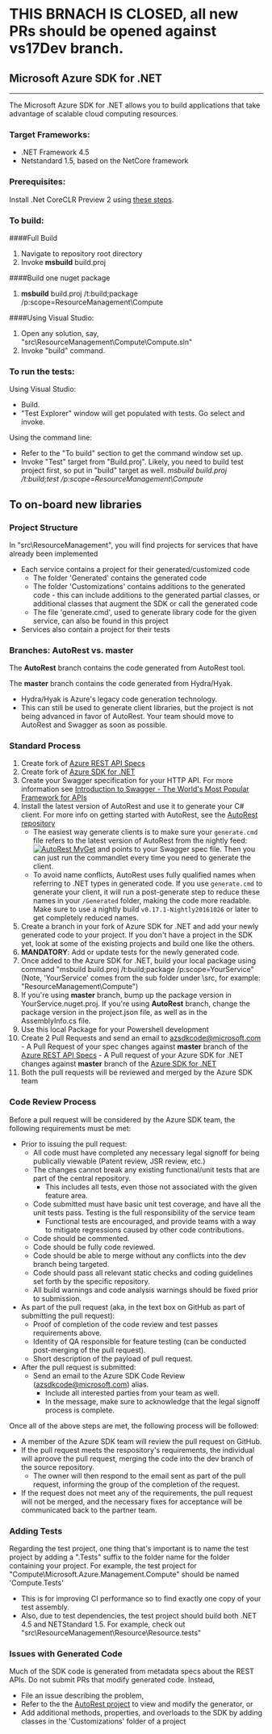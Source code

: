 # THIS BRNACH IS CLOSED, all new PRs should be opened against vs17Dev branch.


## Microsoft Azure SDK for .NET
----------
The Microsoft Azure SDK for .NET allows you to build applications
that take advantage of scalable cloud computing resources.

### Target Frameworks:

* .NET Framework 4.5
* Netstandard 1.5, based on the NetCore framework

### Prerequisites:
  Install .Net CoreCLR Preview 2 using [these steps](https://download.microsoft.com/download/A/3/8/A38489F3-9777-41DD-83F8-2CBDFAB2520C/DotNetCore.1.0.0-VS2015Tools.Preview2.exe).

### To build:

####Full Build

 1. Navigate to repository root directory
 2. Invoke **msbuild** build.proj

####Build one nuget package

 1. **msbuild** build.proj /t:build;package /p:scope=ResourceManagement\Compute


####Using Visual Studio:

  

 1. Open any solution, say, "src\ResourceManagement\Compute\Compute.sln"
 2. Invoke "build" command.


### To run the tests:

Using Visual Studio:

  - Build.
  - "Test Explorer" window will get populated with tests. Go select and invoke.

Using the command line:

  - Refer to the "To build" section to get the command window set up.
  - Invoke "Test" target from "Build.proj". Likely, you need to build test project first, so put in "build" target as well. 
        *msbuild build.proj /t:build;test /p:scope=ResourceManagement\Compute*

## To on-board new libraries

### Project Structure

In "src\ResourceManagement", you will find projects for services that have already been implemented

  - Each service contains a project for their generated/customized code
    - The folder 'Generated' contains the generated code
    - The folder 'Customizations' contains additions to the generated code - this can include additions to the generated partial classes, or additional classes that augment the SDK or call the generated code
    - The file 'generate.cmd', used to generate library code for the given service, can also be found in this project
  - Services also contain a project for their tests

### Branches: AutoRest vs. master

The **AutoRest** branch contains the code generated from AutoRest tool.

The **master** branch contains the code generated from Hydra/Hyak.
  - Hydra/Hyak is Azure's legacy code generation technology.
  - This can still be used to generate client libraries, but the project is not being advanced in favor of AutoRest. Your team should move to AutoRest and Swagger as soon as possible.

### Standard Process

 1. Create fork of [Azure REST API Specs](https://github.com/azure/azure-rest-api-specs)
 2. Create fork of [Azure SDK for .NET](https://github.com/azure/azure-sdk-for-net)
 3. Create your Swagger specification for your HTTP API. For more information see 
 [Introduction to Swagger - The World's Most Popular Framework for APIs](http://swagger.io)
 4. Install the latest version of AutoRest and use it to generate your C# client. For more info on getting started with AutoRest, 
 see the [AutoRest repository](https://github.com/Azure/autorest)
     - The easiest way generate clients is to make sure your `generate.cmd` file refers to the latest version of AutoRest from the nightly feed: 
[![AutoRest MyGet](https://img.shields.io/myget/autorest/vpre/autorest.svg?style=flat-square)](https://www.myget.org/gallery/autorest) and points to your Swagger spec file. Then you can just run the commandlet every time you need to generate the client.
     - To avoid name conflicts, AutoRest uses fully qualified names when referring to .NET types in generated code. If you use `generate.cmd` to generate your client, it will run a post-generate step to reduce these names in your `/Generated` folder, making the code more readable. Make sure to use a nightly build `v0.17.1-Nightly20161026` or later to get completely reduced names.
 5. Create a branch in your fork of Azure SDK for .NET and add your newly generated code to your project. If you don't have a project in the SDK yet, look at some of the existing projects and build one like the others. 
 6. **MANDATORY**: Add or update tests for the newly generated code.
 7. Once added to the Azure SDK for .NET, build your local package using command "msbuild build.proj /t:build;package /p:scope=YourService" 
 (Note, 'YourService' comes from the sub folder under <sdk-repo-root>\src, for example: "ResourceManagement\Compute")
 8. If you're using **master** branch, bump up the package version in YourService.nuget.proj. If you're using **AutoRest** branch, change the package version in the project.json file, as well as in the AssemblyInfo.cs file.
 9. Use this local Package for your Powershell development
 10. Create 2 Pull Requests and send an email to [azsdkcode@microsoft.com](mailto:azsdkcode@microsoft.com)
    - A Pull Request of your spec changes against **master** branch of the [Azure REST API Specs](https://github.com/azure/azure-rest-api-specs)
    - A Pull request of your Azure SDK for .NET changes against **master** branch of the [Azure SDK for .NET](https://github.com/azure/azure-sdk-for-net)
 11. Both the pull requests will be reviewed and merged by the Azure SDK team

### Code Review Process

Before a pull request will be considered by the Azure SDK team, the following requirements must be met:

- Prior to issuing the pull request:
  - All code must have completed any necessary legal signoff for being publically viewable (Patent review, JSR review, etc.)
  - The changes cannot break any existing functional/unit tests that are part of the central repository.
    - This includes all tests, even those not associated with the given feature area.
  - Code submitted must have basic unit test coverage, and have all the unit tests pass. Testing is the full responsibility of the service team
    - Functional tests are encouraged, and provide teams with a way to mitigate regressions caused by other code contributions.
  - Code should be commented.
  - Code should be fully code reviewed.
  - Code should be able to merge without any conflicts into the dev branch being targeted.
  - Code should pass all relevant static checks and coding guidelines set forth by the specific repository.
  - All build warnings and code analysis warnings should be fixed prior to submission.
- As part of the pull request (aka, in the text box on GitHub as part of submitting the pull request):
  - Proof of completion of the code review and test passes requirements above.
  - Identity of QA responsible for feature testing (can be conducted post-merging of the pull request).
  - Short description of the payload of pull request.
- After the pull request is submitted:
  - Send an email to the Azure SDK Code Review (azsdkcode@microsoft.com) alias.
    - Include all interested parties from your team as well.
    - In the message, make sure to acknowledge that the legal signoff process is complete.

Once all of the above steps are met, the following process will be followed:

- A member of the Azure SDK team will review the pull request on GitHub.
- If the pull request meets the respository's requirements, the individual will aproove the pull request, merging the code into the dev branch of the source repository.
  - The owner will then respond to the email sent as part of the pull request, informing the group of the completion of the request.
- If the request does not meet any of the requirements, the pull request will not be merged, and the necessary fixes for acceptance will be communicated back to the partner team.

### Adding Tests

Regarding the test project, one thing that's important is to name the test project by adding a ".Tests" suffix to the folder name for the folder containing your project. For example, the test project for "Compute\Microsoft.Azure.Management.Compute" should be named 'Compute.Tests'

  - This is for improving CI performance so to find exactly one copy of your test assembly.
  - Also, due to test dependencies, the test project should build both .NET 4.5 and NETStandard 1.5. For example, check out "src\ResourceManagement\Resource\Resource.tests"

### Issues with Generated Code

Much of the SDK code is generated from metadata specs about the REST APIs. Do not submit PRs that modify generated code. Instead, 
  - File an issue describing the problem,
  - Refer to the the [AutoRest project](https://github.com/azure/autorest) to view and modify the generator, or
  - Add additional methods, properties, and overloads to the SDK by adding classes in the 'Customizations' folder of a project
